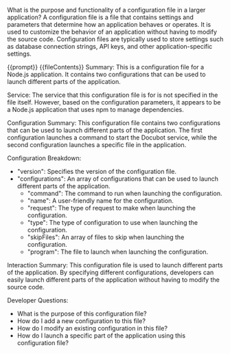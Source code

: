 What is the purpose and functionality of a configuration file in a larger application?
A configuration file is a file that contains settings and parameters that determine how an application behaves or operates. It is used to customize the behavior of an application without having to modify the source code. Configuration files are typically used to store settings such as database connection strings, API keys, and other application-specific settings.

{{prompt}}
{{fileContents}}
Summary:
This is a configuration file for a Node.js application. It contains two configurations that can be used to launch different parts of the application.

Service:
The service that this configuration file is for is not specified in the file itself. However, based on the configuration parameters, it appears to be a Node.js application that uses npm to manage dependencies.

Configuration Summary:
This configuration file contains two configurations that can be used to launch different parts of the application. The first configuration launches a command to start the Docubot service, while the second configuration launches a specific file in the application.

Configuration Breakdown:
- "version": Specifies the version of the configuration file.
- "configurations": An array of configurations that can be used to launch different parts of the application.
  - "command": The command to run when launching the configuration.
  - "name": A user-friendly name for the configuration.
  - "request": The type of request to make when launching the configuration.
  - "type": The type of configuration to use when launching the configuration.
  - "skipFiles": An array of files to skip when launching the configuration.
  - "program": The file to launch when launching the configuration.

Interaction Summary:
This configuration file is used to launch different parts of the application. By specifying different configurations, developers can easily launch different parts of the application without having to modify the source code.

Developer Questions:
- What is the purpose of this configuration file?
- How do I add a new configuration to this file?
- How do I modify an existing configuration in this file?
- How do I launch a specific part of the application using this configuration file?